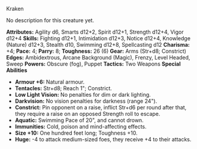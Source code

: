 Kraken

No description for this creature yet.

**Attributes:** Agility d6, Smarts d12+2, Spirit d12+1, Strength d12+4,
Vigor d12+4
**Skills:** Fighting d12+1, Intimidation d12+3, Notice d12+4, Knowledge
(Nature) d12+3, Stealth d10, Swimming d12+8, Spellcasting d12
**Charisma:** +4; **Pace:** 4; **Parry:** 8; **Toughness:** 26 (6)
**Gear:** Arms (Str+d8; Constrict)
**Edges:** Ambidextrous, Arcane Background (Magic), Frenzy, Level
Headed, Sweep
**Powers:** Obscure (fog), Puppet
**Tactics:** Two Weapons
**Special Abilities**
- **Armour +6:** Natural armour.
- **Tentacles:** Str+d8; Reach 1"; Constrict.
- **Low Light Vision:** No penalties for dim or dark lighting.
- **Darkvision:** No vision penalties for darkness (range 24").
- **Constrict:** Pin opponent on a raise, inflict Str+d6 per round after
that, they require a raise on an opposed Strength roll to escape.
- **Aquatic:** Swimming Pace of 20", and cannot drown.
- **Immunities:** Cold, poison and mind-affecting effects.
- **Size +10:** One hundred feet long; Toughness +10.
- **Huge:** -4 to attack medium-sized foes, they receive +4 to their
attacks.


